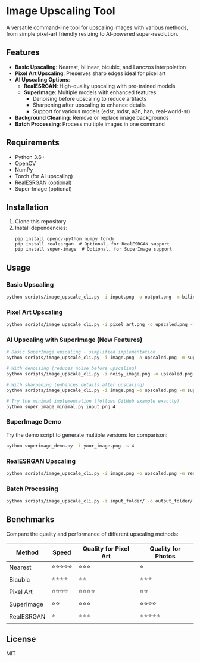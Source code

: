 # Image Upscaling Tool

A versatile command-line tool for upscaling images with various methods, from simple pixel-art friendly resizing to AI-powered super-resolution.

## Features

- **Basic Upscaling**: Nearest, bilinear, bicubic, and Lanczos interpolation
- **Pixel Art Upscaling**: Preserves sharp edges ideal for pixel art
- **AI Upscaling Options**:
  - **RealESRGAN**: High-quality upscaling with pre-trained models
  - **SuperImage**: Multiple models with enhanced features:
    - Denoising before upscaling to reduce artifacts
    - Sharpening after upscaling to enhance details
    - Support for various models (edsr, mdsr, a2n, han, real-world-sr)
- **Background Cleaning**: Remove or replace image backgrounds
- **Batch Processing**: Process multiple images in one command

## Requirements

- Python 3.6+
- OpenCV
- NumPy
- Torch (for AI upscaling)
- RealESRGAN (optional)
- Super-Image (optional)

## Installation

1. Clone this repository
2. Install dependencies:
   ```
   pip install opencv-python numpy torch
   pip install realesrgan  # Optional, for RealESRGAN support
   pip install super-image  # Optional, for SuperImage support
   ```

## Usage

### Basic Upscaling

```bash
python scripts/image_upscale_cli.py -i input.png -o output.png -m bilinear -s 4
```

### Pixel Art Upscaling

```bash
python scripts/image_upscale_cli.py -i pixel_art.png -o upscaled.png -m pixel_art -s 4 --edge-sharpness 1.5
```

### AI Upscaling with SuperImage (New Features)

```bash
# Basic SuperImage upscaling - simplified implementation
python scripts/image_upscale_cli.py -i image.png -o upscaled.png -m superimage -s 4 --superimage-model edsr-base

# With denoising (reduces noise before upscaling)
python scripts/image_upscale_cli.py -i noisy_image.png -o upscaled.png -m superimage -s 4 --denoise 0.5

# With sharpening (enhances details after upscaling)
python scripts/image_upscale_cli.py -i image.png -o upscaled.png -m superimage -s 4 --sharpen 0.7

# Try the minimal implementation (follows GitHub example exactly)
python super_image_minimal.py input.png 4
```

### SuperImage Demo

Try the demo script to generate multiple versions for comparison:

```bash
python superimage_demo.py -i your_image.png -s 4
```

### RealESRGAN Upscaling

```bash
python scripts/image_upscale_cli.py -i image.png -o upscaled.png -m realesrgan -s 4
```

### Batch Processing

```bash
python scripts/image_upscale_cli.py -i input_folder/ -o output_folder/ -m superimage -s 4 --batch
```

## Benchmarks

Compare the quality and performance of different upscaling methods:

| Method | Speed | Quality for Pixel Art | Quality for Photos |
|--------|-------|------------------------|-------------------|
| Nearest | ⭐⭐⭐⭐⭐ | ⭐⭐⭐ | ⭐ |
| Bicubic | ⭐⭐⭐⭐ | ⭐⭐ | ⭐⭐⭐ |
| Pixel Art | ⭐⭐⭐⭐ | ⭐⭐⭐⭐ | ⭐⭐ |
| SuperImage | ⭐⭐ | ⭐⭐⭐ | ⭐⭐⭐⭐ |
| RealESRGAN | ⭐ | ⭐⭐⭐ | ⭐⭐⭐⭐⭐ |

## License

MIT
